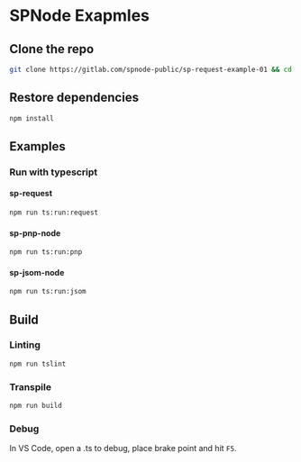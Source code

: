 # SPNode Exapmles

## Clone the repo

```bash
git clone https://gitlab.com/spnode-public/sp-request-example-01 && cd sp-request-example-01
```

## Restore dependencies

```bash
npm install
```

## Examples

### Run with typescript

#### sp-request

```bash
npm run ts:run:request
```

#### sp-pnp-node

```bash
npm run ts:run:pnp
```

#### sp-jsom-node

```bash
npm run ts:run:jsom
```

## Build

### Linting

```bash
npm run tslint
```

### Transpile

```bash
npm run build
```

### Debug

In VS Code, open a .ts to debug, place brake point and hit `F5`.